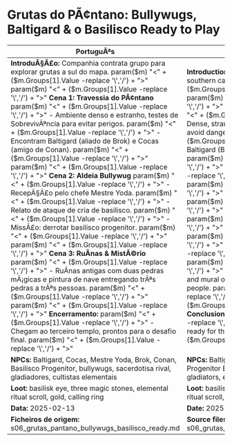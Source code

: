 ﻿# Grutas do PÃ¢ntano: Bullywugs, Baltigard & o Basilisco  Ready to Play

| PortuguÃªs                                                                                                                                                                                                                                                                                                                                                                                                                                                                                                                                                                                                                                                                   | English                                                                                                                                                                                                                                                                                                                                                                                                                                                                                                                                                                                                                      |
| --------------------------------------------------------------------------------------------------------------------------------------------------------------------------------------------------------------------------------------------------------------------------------------------------------------------------------------------------------------------------------------------------------------------------------------------------------------------------------------------------------------------------------------------------------------------------------------------------------------------------------------------------------------------------- | ---------------------------------------------------------------------------------------------------------------------------------------------------------------------------------------------------------------------------------------------------------------------------------------------------------------------------------------------------------------------------------------------------------------------------------------------------------------------------------------------------------------------------------------------------------------------------------------------------------------------------- |
| **IntroduÃ§Ã£o:** Companhia contrata grupo para explorar grutas a sul do mapa. param($m) "<" + ($m.Groups[1].Value -replace '\\','/') + ">"  param($m) "<" + ($m.Groups[1].Value -replace '\\','/') + ">" **Cena 1: Travessia do PÃ¢ntano** param($m) "<" + ($m.Groups[1].Value -replace '\\','/') + ">" - Ambiente denso e estranho, testes de SobrevivÃªncia para evitar perigos. param($m) "<" + ($m.Groups[1].Value -replace '\\','/') + ">" - Encontram Baltigard (aliado de Brok) e Cocas (amigo de Conan). param($m) "<" + ($m.Groups[1].Value -replace '\\','/') + ">"  param($m) "<" + ($m.Groups[1].Value -replace '\\','/') + ">" **Cena 2: Aldeia Bullywug** param($m) "<" + ($m.Groups[1].Value -replace '\\','/') + ">" - RecepÃ§Ã£o pelo chefe Mestre Yoda. param($m) "<" + ($m.Groups[1].Value -replace '\\','/') + ">" - Relato de ataque de cria de basilisco. param($m) "<" + ($m.Groups[1].Value -replace '\\','/') + ">" - MissÃ£o: derrotar basilisco progenitor. param($m) "<" + ($m.Groups[1].Value -replace '\\','/') + ">"  param($m) "<" + ($m.Groups[1].Value -replace '\\','/') + ">" **Cena 3: RuÃ­nas & MistÃ©rio** param($m) "<" + ($m.Groups[1].Value -replace '\\','/') + ">" - RuÃ­nas antigas com duas pedras mÃ¡gicas e pintura de nave entregando trÃªs pedras a trÃªs pessoas. param($m) "<" + ($m.Groups[1].Value -replace '\\','/') + ">"  param($m) "<" + ($m.Groups[1].Value -replace '\\','/') + ">" **Encerramento:** param($m) "<" + ($m.Groups[1].Value -replace '\\','/') + ">" - Chegam ao terceiro templo, prontos para o desafio final. param($m) "<" + ($m.Groups[1].Value -replace '\\','/') + ">"  | **Introduction:** Company hires group to explore southern caves. param($m) "<" + ($m.Groups[1].Value -replace '\\','/') + ">"  param($m) "<" + ($m.Groups[1].Value -replace '\\','/') + ">" **Scene 1: Swamp Crossing** param($m) "<" + ($m.Groups[1].Value -replace '\\','/') + ">" - Dense, strange environment, Survival checks to avoid dangers. param($m) "<" + ($m.Groups[1].Value -replace '\\','/') + ">" - Meet Baltigard (Broks ally) and Cocas (Conans friend). param($m) "<" + ($m.Groups[1].Value -replace '\\','/') + ">"  param($m) "<" + ($m.Groups[1].Value -replace '\\','/') + ">" **Scene 2: Bullywug Village** param($m) "<" + ($m.Groups[1].Value -replace '\\','/') + ">" - Welcomed by chief Mestre Yoda. param($m) "<" + ($m.Groups[1].Value -replace '\\','/') + ">" - Told about basilisk spawn attack. param($m) "<" + ($m.Groups[1].Value -replace '\\','/') + ">" - Quest: defeat progenitor basilisk. param($m) "<" + ($m.Groups[1].Value -replace '\\','/') + ">"  param($m) "<" + ($m.Groups[1].Value -replace '\\','/') + ">" **Scene 3: Ruins & Mystery** param($m) "<" + ($m.Groups[1].Value -replace '\\','/') + ">" - Ancient ruins with two magic stones and mural of ship handing three stones to three people. param($m) "<" + ($m.Groups[1].Value -replace '\\','/') + ">"  param($m) "<" + ($m.Groups[1].Value -replace '\\','/') + ">" **Conclusion:** param($m) "<" + ($m.Groups[1].Value -replace '\\','/') + ">" - Arrive at the third temple, ready for the final challenge. param($m) "<" + ($m.Groups[1].Value -replace '\\','/') + ">"  |
| **NPCs:** Baltigard, Cocas, Mestre Yoda, Brok, Conan, Basilisco Progenitor, bullywugs, sacerdotisa rival, gladiadores, cultistas elementais                                                                                                                                                                                                                                                                                                                                                                                                                                                                                                                                 | **NPCs:** Baltigard, Cocas, Mestre Yoda, Brok, Conan, Progenitor Basilisk, bullywugs, rival priestess, gladiators, elemental cultists                                                                                                                                                                                                                                                                                                                                                                                                                                                                                        |
| **Loot:** basilisk eye, three magic stones, elemental ritual scroll, gold, calling ring                                                                                                                                                                                                                                                                                                                                                                                                                                                                                                                                                                                   | **Loot:** basilisk eye, three magic stones, elemental ritual scroll, gold, calling ring                                                                                                                                                                                                                                                                                                                                                                                                                                                                                                                                    |
| **Data:** 2025-02-13                                                                                                                                                                                                                                                                                                                                                                                                                                                                                                                                                                                                                                                        | **Date:** 2025-02-13                                                                                                                                                                                                                                                                                                                                                                                                                                                                                                                                                                                                         |
| **Ficheiros de origem:** s06_grutas_pantano_bullywugs_basilisco_ready.md                                                                                                                                                                                                                                                                                                                                                                                                                                                                                                                                                                                                    | **Source files:** s06_grutas_pantano_bullywugs_basilisco_ready.md                                                                                                                                                                                                                                                                                                                                                                                                                                                                                                                                                            |

























